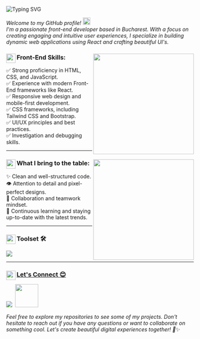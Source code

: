 ![Typing SVG](https://readme-typing-svg.demolab.com?font=Noto+Sans+Mono&weight=900&size=30&pause=1000&color=3DDA8C&vCenter=true&width=470&height=30&lines=Hello+World!+I'm+Cristian.;I'm+a+Front-End+Developer.;Welcome+to+my+profile!+)


*Welcome to my GitHub profile!* <img src="https://media.giphy.com/media/hvRJCLFzcasrR4ia7z/giphy.gif" width="20"> <br>
*I'm a passionate front-end developer based in Bucharest. With a focus on creating engaging and intuitive user experiences, I specialize in building dynamic web applications using React and crafting beautiful UI's.*   


 ###  <img align="left" width="25px" src="https://user-images.githubusercontent.com/5713670/87202985-820dcb80-c2b6-11ea-9f56-7ec461c497c3.gif">Front-End Skills:<img align="right" width="270px" src="https://i.giphy.com/media/Yfl7CS7vQqnebA69aH/giphy.webp">
 
:white_check_mark: Strong proficiency in HTML, CSS, and JavaScript. <br>
:white_check_mark: Experience with modern Front-End frameworks like React.<br>
:white_check_mark: Responsive web design and mobile-first development.<br>
:white_check_mark: CSS frameworks, including Tailwind CSS and Bootstrap.<br>
:white_check_mark: UI/UX principles and best practices.<br>
:white_check_mark: Investigation and debugging skills.<br>

---
 ###  <img align="left" width="25px" src="https://user-images.githubusercontent.com/5713670/87202985-820dcb80-c2b6-11ea-9f56-7ec461c497c3.gif">What I bring to the table: <img align="right" src="https://i.giphy.com/media/hcweAwJvLsIt1ECc2n/giphy.webp" width="270">
 
✨ Clean and well-structured code.<br>
👁️ Attention to detail and pixel-perfect designs.<br>
🤝 Collaboration and teamwork mindset.<br>
🌱 Continuous learning and staying up-to-date with the latest trends. <br>


---
###  <img align="left" width="25px" src="https://user-images.githubusercontent.com/5713670/87202985-820dcb80-c2b6-11ea-9f56-7ec461c497c3.gif">Toolset  :hammer_and_wrench: 
<a href="https://skillicons.dev">
    <img src="https://skillicons.dev/icons?i=html,css,tailwind,bootstrap,js,ts,react,vite,git,github,stackoverflow,vscode,figma" />
    
---
    
###  <img align="left" width="25px" src="https://user-images.githubusercontent.com/5713670/87202985-820dcb80-c2b6-11ea-9f56-7ec461c497c3.gif">Let's Connect :blush:
<div>
  <a href="https://www.linkedin.com/in/cristianvsirbu"><img src="https://skillicons.dev/icons?i=linkedin"/></a> &nbsp<a href="mailto:cristiansirbu4@gmail.com"><img width="62px" src="https://upload.wikimedia.org/wikipedia/commons/7/7e/Gmail_icon_%282020%29.svg"/></a>
</div>

*Feel free to explore my repositories to see some of my projects. Don't hesitate to reach out if you have any questions or want to collaborate on something cool. Let's create beautiful digital experiences together! 🚀*✨
